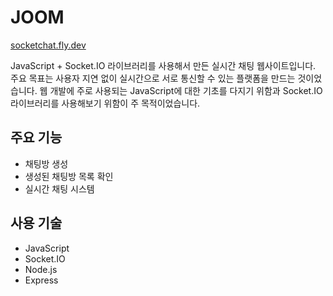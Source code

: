 # JOOM

[socketchat.fly.dev](https://socketchat.fly.dev/)

JavaScript + Socket.IO 라이브러리를 사용해서 만든 실시간 채팅 웹사이트입니다.
주요 목표는 사용자 지연 없이 실시간으로 서로 통신할 수 있는 플랫폼을 만드는 것이었습니다.
웹 개발에 주로 사용되는 JavaScript에 대한 기초를 다지기 위함과 Socket.IO 라이브러리를 사용해보기 위함이 주 목적이었습니다.

## 주요 기능

- 채팅방 생성
- 생성된 채팅방 목록 확인
- 실시간 채팅 시스템

## 사용 기술

- JavaScript
- Socket.IO
- Node.js
- Express
